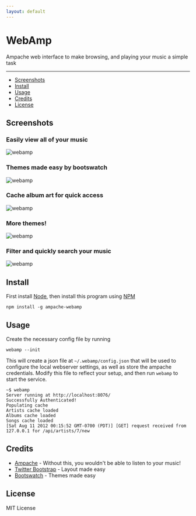 ```yaml
---
layout: default
---
```


WebAmp
======

Ampache web interface to make browsing, and playing your music a simple task

---

- [Screenshots](#screenshots)
- [Install](#install)
- [Usage](#usage)
- [Credits](#credits)
- [License](#license)

Screenshots
-----------

### Easily view all of your music

![webamp](static/img/1.png)

### Themes made easy by bootswatch

![webamp](static/img/2.png)

### Cache album art for quick access

![webamp](static/img/3.png)

### More themes!

![webamp](static/img/4.png)

### Filter and quickly search your music

![webamp](static/img/5.png)

Install
-------

First install [Node](http://nodejs.org), then install this program using [NPM](http://npmjs.org)

    npm install -g ampache-webamp

Usage
-----

Create the necessary config file by running

    webamp --init

This will create a json file at `~/.webamp/config.json` that will be used
to configure the local webserver settings, as well as store the ampache credentials.
Modify this file to reflect your setup, and then run `webamp` to start the service.

    ~$ webamp
    Server running at http://localhost:8076/
    Successfully Authenticated!
    Populating cache
    Artists cache loaded
    Albums cache loaded
    Songs cache loaded
    [Sat Aug 11 2012 00:15:52 GMT-0700 (PDT)] [GET] request received from 127.0.0.1 for /api/artists/7/new

Credits
-------

* [Ampache](http://ampache.org) - Without this, you wouldn't be able to listen to your music!
* [Twitter Bootstrap](http://twitter.github.com/bootstrap/) - Layout made easy
* [Bootswatch](http://bootswatch.com/) - Themes made easy

License
-------

MIT License
